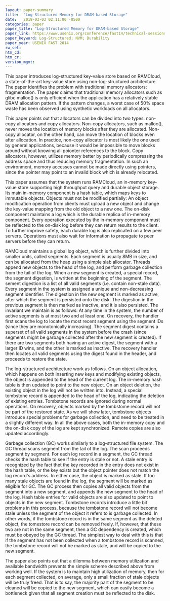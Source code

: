 ```yaml
---
layout: paper-summary
title:  "Log-Structured Memory for DRAM-based Storage"
date:   2019-03-03 02:11:00 -0500
categories: paper
paper_title: "Log-Structured Memory for DRAM-based Storage"
paper_link: https://www.usenix.org/conference/fast14/technical-sessions/presentation/rumble
paper_keyword: Log-Structured; NVM; Durability
paper_year: USENIX FAST 2014
rw_set: 
htm_cd: 
htm_cr: 
version_mgmt: 
---
```


This paper introduces log-structured key-value store based on RAMCloud, a state-of-the-art key-value store using non-log-structured 
architecture. The paper identifies the problem with traditional memory allocators: fragmentation. The paper claims that 
traditional memory allocators such as glibc malloc() is only efficient when the application has a relatively stable DRAM
allocation pattern. If the pattern changes, a worst case of 50% space waste has been observed using synthetic workloads
on all allocators.

This paper points out that allocators can be divided into two types: non-copy allocators and copy allocators. Non-copy allocators,
such as malloc(), never moves the location of memory blocks after they are allocated. Non-copy allocator, on the other hand,
can move the location of blocks even after allocation. In practice, non-copy allocator is most likely the one used by 
general applications, because it would be impossible to move blocks around without knowing all poionter references to the block.
Copy allocators, however, utilizes memory better by periodically compressing the address space and thus reducing memory
fragmentation. In such an environment, memory accesses cannot be made directly using pointers, since the pointer may
point to an invalid block which is already relocated. 

This paper assumes that the system runs RAMCloud, an in-memory key-value store supporting high throughput query and durable 
object storage. Its main in-memory component is a hash table, which maps keys to immutable objects. Objects must not be modified
partially: An object modification operation from clients must upload a new object and change the key-value mapping from 
the old object to a new one. The on-disk component maintains a log which is the durable replica of in-memory component. 
Every operation executed by the in-memory component must be reflected to the on-disk log before they can return results to
the client. To further improve safety, each durable log is also replicated on a few peer servers. Operations must also 
wait for information to propagate to peer servers before they can return.

RAMCloud maintains a global log object, which is further divided into smaller units, called segments. Each segment is 
usually 8MB in size, and can be allocated from the heap using a simple slab allocator. Threads append new objects to the 
head of the log, and perform garbage collection from the tail of the log. When a new segment is created, a special record, 
the segment digestion, is written at the beginning of the segment. The sement digestion is a list of all valid segments 
(i.e. contain non-stale data). Every segment in the system is assigned a unique and non-decreasing segment identifier. 
The digestion in the new segment is marked as active, after which the segment is persisted onto the disk. The digestion 
in the previous segment is then marked as inactive, and it is also persisted. The invariant we maintain is as follows: At 
any time in the system, the number of active segments is at most two and at least one. On recovery, the handler first scans
the log to locate the most recent segment using the segment IDs (since they are monotonically increasing). The segment digest
contains a superset of all valid segments in the system before the crash (since segments might be garbage collected after
the new segment is created). If there are two segments both having an active digest, the segment with a larger ID wins,
and the other is marked as inactive. The recovery handler then locates all valid segments using the digest found in the 
header, and proceeds to restore the state.

The log-structured aechitecture work as follows. On an object allocation, which happens on both inserting new keys and modifying
existing objects, the object is appended to the head of the current log. The in-memory hash table is then updated to point
to the new object. On an object deletion, the existing object in the log will not be written into. Instead, a special tombstone 
record is appended to the head of the log, indicating the deletion of existing entries. Tombstone records are ignored during
normal operations. On recovery, objects marked by the tombstome record will not be part of the restored state. As we will show
later, tombstone objects introduce special problems for garbage collection, and need to be treated in a slightly different way.
In all the above cases, both the in-memory copy and the on-disk copy of the log are kept synchronized. Remote copies are 
also updated accordingly.

Garbage collection (GC) works similarly to a log-structured file system. The GC thread scans segment from the tail of the 
log. The scan proceeds segment by segment. For each log record in a segment, the GC thread checks the hash table to see 
if the entry is stale or not. A stale entry is recognized by the fact thet the key recorded in the entry does not exist 
in the hash table, or the key exists but the object pointer does not match the log record's address. In either case, the 
object is marked as stale. If too many stale objects are found in the log, the segment will be marked as eligible for GC.
The GC process then copies all valid objects from the segment into a new segment, and appends the new segment to the head 
of the log. Hash table entries for valid objects are also updated to point to objects in the new segment. Tombstone records
introduce a little bit problems in this process, because the tombstone record will not become stale unless the segment of 
the object it refers to is garbage collected. In other words, if the tombstone record is in the same segment as the deleted
object, the tomestore record can be removed freely. If, however, that these two are not in the same segment, then a GC 
dependency is created, which must be obeyed by the GC thread. The simplest way to deal with this is that if the segment
has not been collected when a tombstone record is scanned, the tombstone record will not be marked as stale, and will
be copied to the new segment.

The paper also points out that a dilemma between memory utilization and available bandwidth prevents the simple scheme 
described above from working well. If the system is to maintain high utilization of memory, then for each segment collected,
on average, only a small fraction of stale objects will be truly freed. That is to say, the majority part of the segment 
to be cleaned will be copied to the new segment, which can easily become a bottleneck given that all segment creation
must be reflected to the disk. 